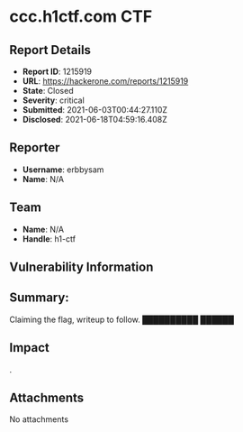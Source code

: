 # ccc.h1ctf.com CTF

## Report Details
- **Report ID**: 1215919
- **URL**: https://hackerone.com/reports/1215919
- **State**: Closed
- **Severity**: critical
- **Submitted**: 2021-06-03T00:44:27.110Z
- **Disclosed**: 2021-06-18T04:59:16.408Z

## Reporter
- **Username**: erbbysam
- **Name**: N/A

## Team
- **Name**: N/A
- **Handle**: h1-ctf

## Vulnerability Information
## Summary:
Claiming the flag, writeup to follow.
██████████
██████

## Impact

.

## Attachments
No attachments
